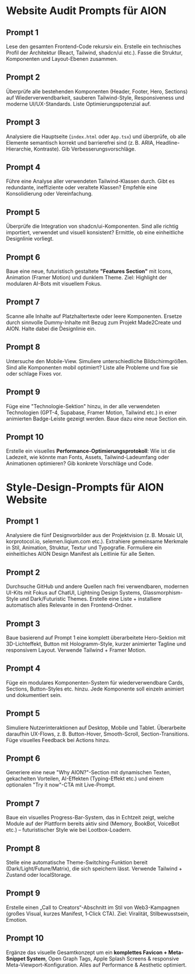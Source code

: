 # Website Audit Prompts für AION

## Prompt 1
Lese den gesamten Frontend-Code rekursiv ein. Erstelle ein technisches Profil der Architektur (React, Tailwind, shadcn/ui etc.). Fasse die Struktur, Komponenten und Layout-Ebenen zusammen.

## Prompt 2
Überprüfe alle bestehenden Komponenten (Header, Footer, Hero, Sections) auf Wiederverwendbarkeit, sauberen Tailwind-Style, Responsiveness und moderne UI/UX-Standards. Liste Optimierungspotenzial auf.

## Prompt 3
Analysiere die Hauptseite (`index.html` oder `App.tsx`) und überprüfe, ob alle Elemente semantisch korrekt und barrierefrei sind (z. B. ARIA, Headline-Hierarchie, Kontraste). Gib Verbesserungsvorschläge.

## Prompt 4
Führe eine Analyse aller verwendeten Tailwind-Klassen durch. Gibt es redundante, ineffiziente oder veraltete Klassen? Empfehle eine Konsolidierung oder Vereinfachung.

## Prompt 5
Überprüfe die Integration von shadcn/ui-Komponenten. Sind alle richtig importiert, verwendet und visuell konsistent? Ermittle, ob eine einheitliche Designlinie vorliegt.

## Prompt 6
Baue eine neue, futuristisch gestaltete **"Features Section"** mit Icons, Animation (Framer Motion) und dunklem Theme. Ziel: Highlight der modularen AI-Bots mit visuellem Fokus.

## Prompt 7
Scanne alle Inhalte auf Platzhaltertexte oder leere Komponenten. Ersetze durch sinnvolle Dummy-Inhalte mit Bezug zum Projekt Made2Create und AION. Halte dabei die Designlinie ein.

## Prompt 8
Untersuche den Mobile-View. Simuliere unterschiedliche Bildschirmgrößen. Sind alle Komponenten mobil optimiert? Liste alle Probleme und fixe sie oder schlage Fixes vor.

## Prompt 9
Füge eine "Technologie-Sektion" hinzu, in der alle verwendeten Technologien (GPT-4, Supabase, Framer Motion, Tailwind etc.) in einer animierten Badge-Leiste gezeigt werden. Baue dazu eine neue Section ein.

## Prompt 10
Erstelle ein visuelles **Performance-Optimierungsprotokoll**: Wie ist die Ladezeit, wie könnte man Fonts, Assets, Tailwind-Ladeumfang oder Animationen optimieren? Gib konkrete Vorschläge und Code.

# Style-Design-Prompts für AION Website

## Prompt 1
Analysiere die fünf Designvorbilder aus der Projektvision (z. B. Mosaic UI, korprotocol.io, selemen.liqium.com etc.). Extrahiere gemeinsame Merkmale in Stil, Animation, Struktur, Textur und Typografie. Formuliere ein einheitliches AION Design Manifest als Leitlinie für alle Seiten.

## Prompt 2
Durchsuche GitHub und andere Quellen nach frei verwendbaren, modernen UI-Kits mit Fokus auf ChatUI, Lightning Design Systems, Glassmorphism-Style und Dark/Futuristic Themes. Erstelle eine Liste + installiere automatisch alles Relevante in den Frontend-Ordner.

## Prompt 3
Baue basierend auf Prompt 1 eine komplett überarbeitete Hero-Sektion mit 3D-Lichteffekt, Button mit Hologramm-Style, kurzer animierter Tagline und responsivem Layout. Verwende Tailwind + Framer Motion.

## Prompt 4
Füge ein modulares Komponenten-System für wiederverwendbare Cards, Sections, Button-Styles etc. hinzu. Jede Komponente soll einzeln animiert und dokumentiert sein.

## Prompt 5
Simuliere Nutzerinteraktionen auf Desktop, Mobile und Tablet. Überarbeite daraufhin UX-Flows, z. B. Button-Hover, Smooth-Scroll, Section-Transitions. Füge visuelles Feedback bei Actions hinzu.

## Prompt 6
Generiere eine neue "Why AION?"-Section mit dynamischen Texten, gekachelten Vorteilen, AI-Effekten (Typing-Effekt etc.) und einem optionalen "Try it now"-CTA mit Live-Prompt.

## Prompt 7
Baue ein visuelles Progress-Bar-System, das in Echtzeit zeigt, welche Module auf der Plattform bereits aktiv sind (Memory, BookBot, VoiceBot etc.) – futuristischer Style wie bei Lootbox-Loadern.

## Prompt 8
Stelle eine automatische Theme-Switching-Funktion bereit (Dark/Light/Future/Matrix), die sich speichern lässt. Verwende Tailwind + Zustand oder localStorage.

## Prompt 9
Erstelle einen „Call to Creators“-Abschnitt im Stil von Web3-Kampagnen (großes Visual, kurzes Manifest, 1‑Click CTA). Ziel: Viralität, Stilbewusstsein, Emotion.

## Prompt 10
Ergänze das visuelle Gesamtkonzept um ein **komplettes Favicon + Meta-Snippet System**, Open Graph Tags, Apple Splash Screens & responsive Meta-Viewport-Konfiguration. Alles auf Performance & Aesthetic optimiert.
